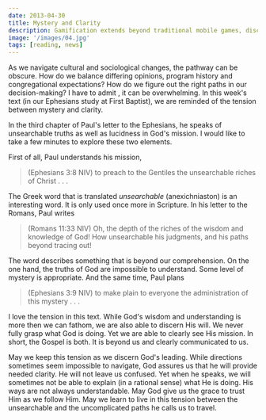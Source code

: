 ```yaml
---
date: 2013-04-30
title: Mystery and Clarity
description: Gamification extends beyond traditional mobile games, discovering innovative strategies to incorporate game-like elements into non-gaming apps for enhanced
image: '/images/04.jpg'
tags: [reading, news]
---
```


As we navigate cultural and sociological changes, the pathway can be obscure. How do we balance differing opinions, program history and congregational expectations? How do we figure out the right paths in our decision-making? I have to admit , it can be overwhelming. In this week's text (in our Ephesians study at First Baptist), we are reminded of the tension between mystery and clarity.

In the third chapter of Paul's letter to the Ephesians, he speaks of unsearchable truths as well as lucidness in God's mission. I would like to take a few minutes to explore these two elements. 

First of all, Paul understands his mission,

>(Ephesians 3:8 NIV) to preach to the Gentiles the unsearchable riches of Christ . . .

The Greek word that is translated *unsearchable* (anexichniaston) is an interesting word. It is only used once more in Scripture. In his letter to the Romans, Paul writes

>(Romans 11:33 NIV) Oh, the depth of the riches of the wisdom and knowledge of God! How unsearchable his judgments, and his paths beyond tracing out! 

The word describes something that is beyond our comprehension. On the one hand, the truths of God are impossible to understand. Some level of mystery is appropriate. And the same time, Paul plans

>(Ephesians 3:9 NIV) to make plain to everyone the administration of this mystery . . .

I love the tension in this text. While God's wisdom and understanding is more then we can fathom, we are also able to discern His will. We never fully grasp what God is doing. Yet we are able to clearly see His mission. In short, the Gospel is both. It is beyond us and clearly communicated to us. 

May we keep this tension as we discern God's leading. While directions sometimes seem impossible to navigate, God assures us that he will provide needed clarity.
He will not leave us confused. Yet when he speaks, we will sometimes not be able to explain (in a rational sense) what He is doing. His ways are not always understandable. May God give us the grace to trust Him as we follow Him. May we learn to live in this tension between the unsearchable and the uncomplicated paths he calls us to travel.
